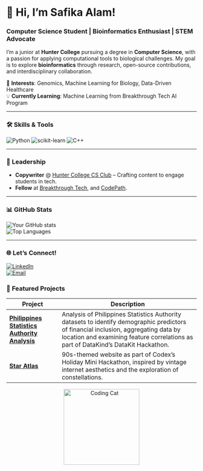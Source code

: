 # 👋 Hi, I’m Safika Alam!

### **Computer Science Student | Bioinformatics Enthusiast | STEM Advocate**  

I’m a junior at **Hunter College** pursuing a degree in **Computer Science**, with a passion for applying computational tools to biological challenges. My goal is to explore **bioinformatics** through research, open-source contributions, and interdisciplinary collaboration.  

🔬 **Interests**: Genomics, Machine Learning for Biology, Data-Driven Healthcare  
💡 **Currently Learning**: Machine Learning from Breakthrough Tech AI Program

---

### 🛠️ **Skills & Tools**  

![Python](https://img.shields.io/badge/Python-3776AB?style=for-the-badge&logo=python&logoColor=white)
![scikit-learn](https://img.shields.io/badge/scikit--learn-F7931E?style=for-the-badge&logo=scikit-learn&logoColor=white)
![C++](https://img.shields.io/badge/C++-00599C?style=for-the-badge&logo=c%2B%2B&logoColor=white)


---

### 📝 **Leadership**  
- **Copywriter** @ [Hunter College CS Club]([https://link-to-club-website](https://huntercsclub.com/)) – Crafting content to engage students in tech.  
- **Fellow** at [Breakthrough Tech](https://breakthroughtech.org/), and [CodePath]([https://www.hunterwics.com/](https://www.codepath.org/)).  

---

### 📊 **GitHub Stats**  
![Your GitHub stats](https://github-readme-stats.vercel.app/api?username=yourusername&show_icons=true&theme=radical)  
![Top Languages](https://github-readme-stats.vercel.app/api/top-langs/?username=yourusername&layout=compact&theme=radical)  

---

### 🌐 **Let’s Connect!**  
[![LinkedIn](https://img.shields.io/badge/LinkedIn-0077B5?style=for-the-badge&logo=linkedin&logoColor=white)](https://www.linkedin.com/in/safika-alam/)  
[![Email](https://img.shields.io/badge/Email-D14836?style=for-the-badge&logo=gmail&logoColor=white)](mailto:alamsafikaany05.com)  


### 🎨 **Featured Projects**  
<!-- Mini Project Cards (Replace with your own repos) -->
| Project | Description |
|---------|-------------|
| **[Philippines Statistics Authority Analysis](https://github.com/SAFIKAALAM-BEEP/Datakit2025)** | Analysis of Philippines Statistics Authority datasets to identify demographic predictors of financial inclusion, aggregating data by location and examining feature correlations as part of DataKind’s DataKit Hackathon. |
| **[Star Atlas](https://github.com/SAFIKAALAM-BEEP/constellation)** | 90s-themed website as part of Codex’s Holiday Mini Hackathon, inspired by vintage internet aesthetics and the exploration of constellations. |

<!-- Fun GIF -->
<p align="center">
  <img src="https://media.giphy.com/media/LMcB8XospGZO8UQq87/giphy.gif" width="200" alt="Coding Cat">
</p>
